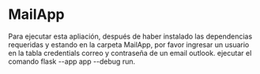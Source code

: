 # MailApp

Para ejecutar esta apliación, después de haber instalado las dependencias requeridas y estando en la carpeta MailApp, 
por favor ingresar un usuario en la tabla credentials correo y contraseña de un email outlook.
ejecutar el comando flask --app app --debug run.
